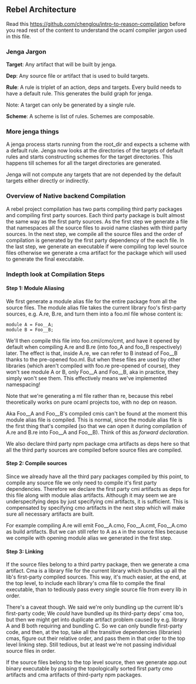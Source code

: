 ## Rebel Architecture

Read this https://github.com/chenglou/intro-to-reason-compilation before you read
rest of the content to understand the ocaml compiler jargon used in this file.

### Jenga Jargon

**Target**: Any artifact that will be built by jenga.

**Dep**: Any source file or artifact that is used to build targets.

**Rule**: A rule is triplet of an action, deps and targets. Every build needs to
have a default rule. This generates the build graph for jenga.  

Note: A target can only be generated by a single rule.  

**Scheme**: A scheme is list of rules. Schemes are composable.

### More jenga things

A jenga process starts running from the root_dir and expects a scheme with a
default rule. Jenga now looks at the directories of the targets of default rules
and starts constructing schemes for the target directories. This happens till
schemes for all the target directories are generated.

Jenga will not compute any targets that are not depended by the default targets
either directly or indirectly.

### Overview of Native backend Compilation

A rebel project compilation has two parts compiling third party packages and
compiling first party sources. Each third party package is built almost the same
way as the first party sources. As the first step we generate a file that
namespaces all the source  files to avoid name clashes with third party sources.
In the next step, we compile all the source files and the order of compilation
is generated by the first party dependency of the each file. In the last step,
we generate an executable if were compiling top level source files otherwise we
generate a cma artifact for the package which will used to generate the final
executable.

### Indepth look at Compilation Steps

#### Step 1: Module Aliasing

We first generate a module alias file for the entire package from all the source
files. The module alias file takes the current library foo's first-party
sources, e.g. A.re, B.re, and turn them into a foo.ml file whose content is:

```
module A = Foo__A;
module B = Foo__B;
```

We'll then compile this file into foo.cmi/cmo/cmt, and have it opened by default
when compiling A.re and B.re (into foo_A and foo_B respectively) later. The
effect is that, inside A.re, we can refer to B instead of Foo__B thanks to the
pre-opened foo.ml. But when these files are used by other libraries (which
aren't compiled with foo.re pre-opened of course), they won't see module A or B,
only Foo__A and Foo__B, aka in practice, they simply won't see them. This
effectively means we've implemented namespacing!

Note that we're generating a ml file rather than re, because this rebel
theoretically works on pure ocaml projects too, with no dep on reason.

Aka Foo__A and Foo__B's compiled cmis can't be found at the moment this module
alias file is compiled. This is normal, since the module alias file is the first
thing that's compiled (so that we can open it during compilation of A.re and
B.re into Foo__A and Foo__B). Think of this as *forward declaration*.

We also declare third party npm package cma artifacts as deps here so that all
the third party sources are compiled before source files are compiled.

#### Step 2: Compile sources

Since we already have all the third pary packages compiled by this point, to
compile any source file we only need to compile it's first party dependencies.
Therefore we declare the first party cmi artifacts as deps for this file along
with module alias artifacts. Although it may seem we are underspecifying deps by
just specifying cmi artifacts, it is sufficient. This is compensated by
specifying cmo artifacts in the next step which will make sure all necessary
artifacts are built.

For example compiling A.re will emit Foo__A.cmo, Foo__A.cmt, Foo__A.cmo as build
artifacts. But we can still refer to A as `A` in the source files because we
compile with opening module alias we generated in the first step.


#### Step 3: Linking

If the source files belong to a third partry package, then we generate a cma
artifact. Cma is a library file for the current library which bundles up all the
lib's first-party compiled sources. This way, it's much easier, at the end, at
the top level, to include each library's cma file to compile the final
executable, than to tediously pass every single source file from every lib in
order.

There's a caveat though. We said we're only bundling up the current lib's
first-party code; We _could_ have bundled up its third-party deps' cma too, but
then we might get into duplicate artifact problem caused by e.g. library A and B
both requiring and bundling C. So we can only bundle first-party code, and then,
at the top, take all the transitive dependencies (libraries) cmas, figure out
their relative order, and pass them in that order to the top level linking step.
Still tedious, but at least we're not passing individual source files in order.

If the source files belong to the top level source, then we generate app.out
binary executable by passing the topologically sorted first party cmo artifacts
and cma artifacts of third-party npm packages.
